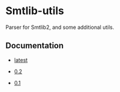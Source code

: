 # Smtlib-utils

Parser for Smtlib2, and some additional utils.

## Documentation

- [latest](0.2/)

- [0.2](0.2/)
- [0.1](0.1/)
